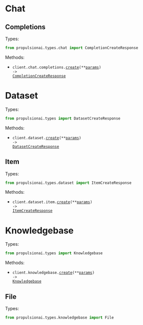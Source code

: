 # Chat

## Completions

Types:

```python
from propulsionai.types.chat import CompletionCreateResponse
```

Methods:

- <code title="post /chat/completions">client.chat.completions.<a href="./src/propulsionai/resources/chat/completions.py">create</a>(\*\*<a href="src/propulsionai/types/chat/completion_create_params.py">params</a>) -> <a href="./src/propulsionai/types/chat/completion_create_response.py">CompletionCreateResponse</a></code>

# Dataset

Types:

```python
from propulsionai.types import DatasetCreateResponse
```

Methods:

- <code title="post /dataset">client.dataset.<a href="./src/propulsionai/resources/dataset/dataset.py">create</a>(\*\*<a href="src/propulsionai/types/dataset_create_params.py">params</a>) -> <a href="./src/propulsionai/types/dataset_create_response.py">DatasetCreateResponse</a></code>

## Item

Types:

```python
from propulsionai.types.dataset import ItemCreateResponse
```

Methods:

- <code title="post /dataset/item">client.dataset.item.<a href="./src/propulsionai/resources/dataset/item.py">create</a>(\*\*<a href="src/propulsionai/types/dataset/item_create_params.py">params</a>) -> <a href="./src/propulsionai/types/dataset/item_create_response.py">ItemCreateResponse</a></code>

# Knowledgebase

Types:

```python
from propulsionai.types import Knowledgebase
```

Methods:

- <code title="post /knowledgebase">client.knowledgebase.<a href="./src/propulsionai/resources/knowledgebase/knowledgebase.py">create</a>(\*\*<a href="src/propulsionai/types/knowledgebase_create_params.py">params</a>) -> <a href="./src/propulsionai/types/knowledgebase/knowledgebase.py">Knowledgebase</a></code>

## File

Types:

```python
from propulsionai.types.knowledgebase import File
```
